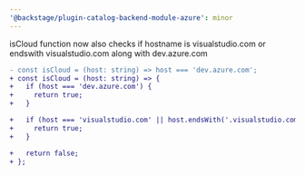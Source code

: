 ```yaml
---
'@backstage/plugin-catalog-backend-module-azure': minor
---
```


isCloud function now also checks if hostname is visualstudio.com or endswith visualstudio.com along with dev.azure.com

```diff
- const isCloud = (host: string) => host === 'dev.azure.com';
+ const isCloud = (host: string) => {
+   if (host === 'dev.azure.com') {
+     return true;
+   }

+   if (host === 'visualstudio.com' || host.endsWith('.visualstudio.com')) {
+     return true;
+   }

+   return false;
+ };
```
